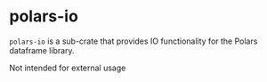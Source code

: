 # polars-io

`polars-io` is a sub-crate that provides IO functionality for the Polars dataframe library.

Not intended for external usage
